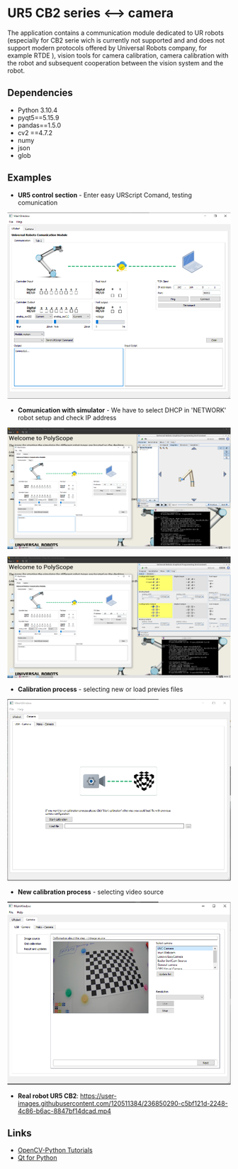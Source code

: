 UR5 CB2 series <--> camera
===============
The application contains a communication module dedicated to UR robots (especially for CB2 serie wich is currently not supported and and does not support modern protocols offered by Universal Robots company, for example RTDE ), vision tools for camera calibration, camera calibration with the robot and subsequent cooperation between the vision system and the robot.

## Dependencies   
* Python 3.10.4
* pyqt5==5.15.9
* pandas==1.5.0
* cv2 ==4.7.2
* numy
* json
* glob

## Examples

* **UR5 control section** - Enter easy URScript Comand, testing comunication

![UR control section](https://github.com/NavierMillennium/UR_Application/blob/master/screenshots/ur_control.png?raw=true)

* **Comunication with simulator** - We have to select DHCP in 'NETWORK' robot setup and check IP address

![Comunicaton with URsim](https://github.com/NavierMillennium/UR_Application/blob/master/screenshots/vmware.png?raw=true)

![Comunicaton with URsim - IO](https://github.com/NavierMillennium/UR_Application/blob/master/screenshots/vmware_io.png?raw=true)

* **Calibration process** - selecting new or load previes files

![Calibration process](https://github.com/NavierMillennium/UR_Application/blob/master/screenshots/calib_path.png?raw=true)

* **New calibration process** - selecting video source

![Image catcher](https://github.com/NavierMillennium/UR_Application/blob/master/screenshots/catch_frame.png?raw=true)

* **Real robot UR5 CB2**:
https://user-images.githubusercontent.com/120511384/236850290-c5bf121d-2248-4c86-b6ac-8847bf14dcad.mp4

## Links
* [OpenCV-Python Tutorials][1]
* [Qt for Python][2]


[1]:https://docs.opencv.org/4.x/d6/d00/tutorial_py_root.html
[2]:https://doc.qt.io/qtforpython-6/
